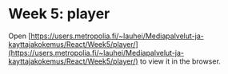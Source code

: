 # Week 5: player

Open [https://users.metropolia.fi/~lauhei/Mediapalvelut-ja-kayttajakokemus/React/Week5/player/](https://users.metropolia.fi/~lauhei/Mediapalvelut-ja-kayttajakokemus/React/Week5/player/) to view it in the browser.
